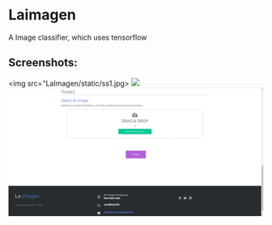 # Laimagen
A Image classifier, which uses tensorflow
## Screenshots:
<img src="LaImagen/static/ss1.jpg>
<img src="LaImagen/static/ss2.jpg">
<img src="LaImagen/static/ss3.jpg">
